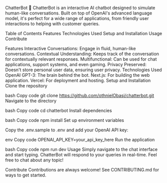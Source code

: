 ChatterBot 🤖
ChatterBot is an interactive AI chatbot designed to simulate human-like conversations. Built on top of OpenAI's advanced language model, it's perfect for a wide range of applications, from friendly user interactions to helping with customer queries.

Table of Contents
Features
Technologies Used
Setup and Installation
Usage
Contribute

Features
Interactive Conversations: Engage in fluid, human-like conversations.
Contextual Understanding: Keeps track of the conversation for contextually relevant responses.
Multifunctional: Can be used for chat applications, support systems, and even gaming.
Privacy Preserved: Doesn't store personal user data, ensuring user privacy.
Technologies Used
OpenAI GPT-3: The brain behind the bot.
Next.js: For building the web application.
Vercel: For deployment and hosting.
Setup and Installation
Clone the repository

bash
Copy code
git clone https://github.com/othnielObasi/chatterbot.git
Navigate to the directory

bash
Copy code
cd chatterbot
Install dependencies

bash
Copy code
npm install
Set up environment variables

Copy the .env.sample to .env and add your OpenAI API key:

env
Copy code
OPENAI_API_KEY=your_api_key_here
Run the application

bash
Copy code
npm run dev
Usage
Simply navigate to the chat interface and start typing. ChatterBot will respond to your queries in real-time. Feel free to chat about any topic!

Contribute
Contributions are always welcome! See CONTRIBUTING.md for ways to get started.




